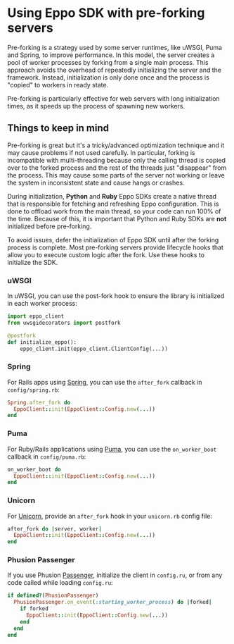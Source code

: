 # Using Eppo SDK with pre-forking servers

Pre-forking is a strategy used by some server runtimes, like uWSGI, Puma and Spring, to improve performance. In this model, the server creates a pool of worker processes by forking from a single main process. This approach avoids the overhead of repeatedly initializing the server and the framework. Instead, initialization is only done once and the process is "copied" to workers in ready state.

Pre-forking is particularly effective for web servers with long initialization times, as it speeds up the process of spawning new workers.

## Things to keep in mind

Pre-forking is great but it's a tricky/advanced optimization technique and it may cause problems if not used carefully. In particular, forking is incompatible with multi-threading because only the calling thread is copied over to the forked process and the rest of the threads just "disappear" from the process. This may cause some parts of the server not working or leave the system in inconsistent state and cause hangs or crashes.

During initialization, **Python** and **Ruby** Eppo SDKs create a native thread that is responsible for fetching and refreshing Eppo configuration. This is done to offload work from the main thread, so your code can run 100% of the time. Because of this, it is important that Python and Ruby SDKs are **not** initialized before pre-forking.

To avoid issues, defer the initialization of Eppo SDK until after the forking process is complete. Most pre-forking servers provide lifecycle hooks that allow you to execute custom logic after the fork. Use these hooks to initialize the SDK.

### uWSGI

In uWSGI, you can use the post-fork hook to ensure the library is initialized in each worker process:
```python
import eppo_client
from uwsgidecorators import postfork

@postfork
def initialize_eppo():
    eppo_client.init(eppo_client.ClientConfig(...))
```

### Spring
For Rails apps using [Spring](https://github.com/rails/spring), you can use the `after_fork` callback in `config/spring.rb`:

```ruby
Spring.after_fork do
  EppoClient::init(EppoClient::Config.new(...))
end
```

### Puma

For Ruby/Rails applications using [Puma](https://github.com/puma/puma), you can use the `on_worker_boot` callback in `config/puma.rb`:

```ruby
on_worker_boot do
  EppoClient::init(EppoClient::Config.new(...))
end
```

### Unicorn

For [Unicorn](https://github.com/defunkt/unicorn), provide an `after_fork` hook in your `unicorn.rb` config file:

```ruby
after_fork do |server, worker|
  EppoClient::init(EppoClient::Config.new(...))
end
```

### Phusion Passenger

If you use Phusion [Passenger](https://www.phusionpassenger.com/), initialize the client in `config.ru`, or from any code called while loading `config.ru`:

```ruby
if defined?(PhusionPassenger)
  PhusionPassenger.on_event(:starting_worker_process) do |forked|
    if forked
      EppoClient::init(EppoClient::Config.new(...))
    end
  end
end
```
